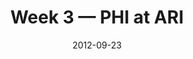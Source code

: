 ---
layout: game
title: Week 3 — PHI at ARI
season: 2012
game_id: 2012_03_PHI_ARI
week: 3
date: 2012-09-23
home_team: ARI
away_team: PHI
final_home: 
final_away: 
pbp_url: /assets/data/pbp/2012/2012_03_PHI_ARI.csv.gz
---